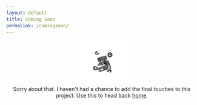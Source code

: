 ```yaml
---
layout: default
title: Coming Soon 
permalink: /comingsoon/
---
```

<center>
<img src="../imgs/twitch/dead_by_spazcool-dankd6m.png" width="30%" height="auto"/>
<br>
Sorry about that. I haven't had a chance to add the final touches to this project. Use this to head back <a href="http://www.spazcool.com/">home</a>.
</center>
